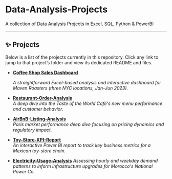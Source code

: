 # Data-Analysis-Projects
A collection of Data Analysis Projects in Excel, SQL, Python & PowerBI

---

## ✨ Projects

Below is a list of the projects currently in this repository. Click any link to jump to that project’s folder and view its dedicated README and files.

- **[Coffee Shop Sales Dashboard](https://github.com/la-retrouvaille/Data-Analysis-Projects/tree/main/Coffee-Shop-Sales)**

  *A straightforward Excel-based analysis and interactive dashboard for Maven Roasters (three NYC locations, Jan-Jun 2023).*

- **[Restaurant-Order-Analysis](https://github.com/la-retrouvaille/Data-Analysis-Projects/tree/main/Restaurant-Order-Analysis)**  
  *A deep dive into the Taste of the World Café's new menu performance and customer behavior.*

- **[AirBnB-Listing-Analysis](https://github.com/la-retrouvaille/Data-Analysis-Projects/tree/main/AirBnB-Listing-Analysis)**  
  *Paris market performance deep dive focusing on pricing dynamics and regulatory impact.*

- **[Toy-Store-KPI-Report](https://github.com/la-retrouvaille/Data-Analysis-Projects/tree/main/Toy-Store-KPI-Report)**  
  *An interactive Power BI report to track key business metrics for a Mexican toy-store chain.*

- **[Electricity-Usage-Analysis](https://github.com/la-retrouvaille/Data-Analysis-Projects/tree/main/Electricity-Usage-Analysis)**
  *Assessing hourly and weekday demand patterns to inform infrastructure upgrades for Morocco's National Power Co.*

  
